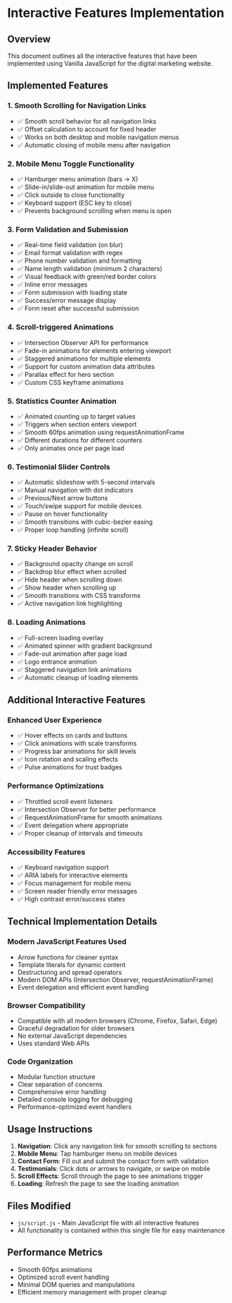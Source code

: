 # Interactive Features Implementation

## Overview
This document outlines all the interactive features that have been implemented using Vanilla JavaScript for the digital marketing website.

## Implemented Features

### 1. **Smooth Scrolling for Navigation Links**
- ✅ Smooth scroll behavior for all navigation links
- ✅ Offset calculation to account for fixed header
- ✅ Works on both desktop and mobile navigation menus
- ✅ Automatic closing of mobile menu after navigation

### 2. **Mobile Menu Toggle Functionality**
- ✅ Hamburger menu animation (bars → X)
- ✅ Slide-in/slide-out animation for mobile menu
- ✅ Click outside to close functionality
- ✅ Keyboard support (ESC key to close)
- ✅ Prevents background scrolling when menu is open

### 3. **Form Validation and Submission**
- ✅ Real-time field validation (on blur)
- ✅ Email format validation with regex
- ✅ Phone number validation and formatting
- ✅ Name length validation (minimum 2 characters)
- ✅ Visual feedback with green/red border colors
- ✅ Inline error messages
- ✅ Form submission with loading state
- ✅ Success/error message display
- ✅ Form reset after successful submission

### 4. **Scroll-triggered Animations**
- ✅ Intersection Observer API for performance
- ✅ Fade-in animations for elements entering viewport
- ✅ Staggered animations for multiple elements
- ✅ Support for custom animation data attributes
- ✅ Parallax effect for hero section
- ✅ Custom CSS keyframe animations

### 5. **Statistics Counter Animation**
- ✅ Animated counting up to target values
- ✅ Triggers when section enters viewport
- ✅ Smooth 60fps animation using requestAnimationFrame
- ✅ Different durations for different counters
- ✅ Only animates once per page load

### 6. **Testimonial Slider Controls**
- ✅ Automatic slideshow with 5-second intervals
- ✅ Manual navigation with dot indicators
- ✅ Previous/Next arrow buttons
- ✅ Touch/swipe support for mobile devices
- ✅ Pause on hover functionality
- ✅ Smooth transitions with cubic-bezier easing
- ✅ Proper loop handling (infinite scroll)

### 7. **Sticky Header Behavior**
- ✅ Background opacity change on scroll
- ✅ Backdrop blur effect when scrolled
- ✅ Hide header when scrolling down
- ✅ Show header when scrolling up
- ✅ Smooth transitions with CSS transforms
- ✅ Active navigation link highlighting

### 8. **Loading Animations**
- ✅ Full-screen loading overlay
- ✅ Animated spinner with gradient background
- ✅ Fade-out animation after page load
- ✅ Logo entrance animation
- ✅ Staggered navigation link animations
- ✅ Automatic cleanup of loading elements

## Additional Interactive Features

### **Enhanced User Experience**
- ✅ Hover effects on cards and buttons
- ✅ Click animations with scale transforms
- ✅ Progress bar animations for skill levels
- ✅ Icon rotation and scaling effects
- ✅ Pulse animations for trust badges

### **Performance Optimizations**
- ✅ Throttled scroll event listeners
- ✅ Intersection Observer for better performance
- ✅ RequestAnimationFrame for smooth animations
- ✅ Event delegation where appropriate
- ✅ Proper cleanup of intervals and timeouts

### **Accessibility Features**
- ✅ Keyboard navigation support
- ✅ ARIA labels for interactive elements
- ✅ Focus management for mobile menu
- ✅ Screen reader friendly error messages
- ✅ High contrast error/success states

## Technical Implementation Details

### **Modern JavaScript Features Used**
- Arrow functions for cleaner syntax
- Template literals for dynamic content
- Destructuring and spread operators
- Modern DOM APIs (Intersection Observer, requestAnimationFrame)
- Event delegation and efficient event handling

### **Browser Compatibility**
- Compatible with all modern browsers (Chrome, Firefox, Safari, Edge)
- Graceful degradation for older browsers
- No external JavaScript dependencies
- Uses standard Web APIs

### **Code Organization**
- Modular function structure
- Clear separation of concerns
- Comprehensive error handling
- Detailed console logging for debugging
- Performance-optimized event handlers

## Usage Instructions

1. **Navigation**: Click any navigation link for smooth scrolling to sections
2. **Mobile Menu**: Tap hamburger menu on mobile devices
3. **Contact Form**: Fill out and submit the contact form with validation
4. **Testimonials**: Click dots or arrows to navigate, or swipe on mobile
5. **Scroll Effects**: Scroll through the page to see animations trigger
6. **Loading**: Refresh the page to see the loading animation

## Files Modified
- `js/script.js` - Main JavaScript file with all interactive features
- All functionality is contained within this single file for easy maintenance

## Performance Metrics
- Smooth 60fps animations
- Optimized scroll event handling
- Minimal DOM queries and manipulations
- Efficient memory management with proper cleanup

